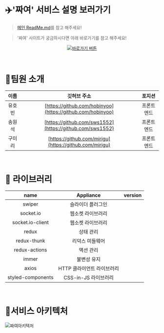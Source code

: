 # ✈️'짜여' 서비스 설명 보러가기

> [메인 ReadMe.md](https://github.com/zzayeo)를 참고 해주세요!

> '짜여' 사이트가 궁금하시다면 아래 바로가기를 참고 해주세요!

<center>
  
[![바로가기 버튼](https://firebasestorage.googleapis.com/v0/b/megazine-11a01.appspot.com/o/images%2Fimg-bg%20(5).png?alt=media&token=647fca42-c2b2-479b-afe5-7b2af5ea32f7)](https://zzayeo.com/)

</center>

<br/>

# 🙋팀원 소개

|  이름  |                           깃허브 주소                            |       포지션       |
| :----: | :--------------------------------------------------------------: | :----------------: |
| 유호빈   | [https://github.com/hobinyoo](https://github.com/hobinyoo)        | 프론트엔드  |
| 송원석   | [https://github.com/sws1552](https://github.com/sws1552)          | 프론트엔드  |
| 구미리   | [https://github.com/mirigu](https://github.com/mirigu)            | 프론트엔드  |

<br>

# :book: 라이브러리

|       name        |          Appliance          | version |
| :---------------: | :-------------------------: | :-----: |
|      swiper       |      슬라이더 플러그인      |    |
|     socket.io     |      웹소켓 라이브러리      |    |
| socket.io-client  |      웹소켓 라이브러리      |    |
|       redux       |          상태 관리          |    |
|    redux-thunk    |       리덕스 미들웨어       |    |
|   redux-actions   |          액션 관리          |    |
|       immer       |         불변성 유지         |    |
|       axios       | HTTP 클라이언트 라이브러리 |  |
| styled-components |    CSS-in-JS 라이브러리     |    |

<br>

 # 📑서비스 아키텍처

![짜여아키텍처](https://firebasestorage.googleapis.com/v0/b/megazine-11a01.appspot.com/o/images%2FFrame%202%20(1).png?alt=media&token=3facad8a-6c7d-4a98-b51c-93a8cc17a553)

<br>
